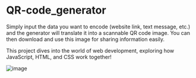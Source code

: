 # QR-code_generator


Simply input the data you want to encode (website link, text message, etc.) and the generator will translate it into a scannable QR code image. You can then download and use this image for sharing information easily.

This project dives into the world of web development, exploring how JavaScript, HTML, and CSS work together!


![image](https://github.com/2110040012/QR-code_generator/assets/110652886/bae5bd01-e02b-4688-9975-c2530b9e96a0)
